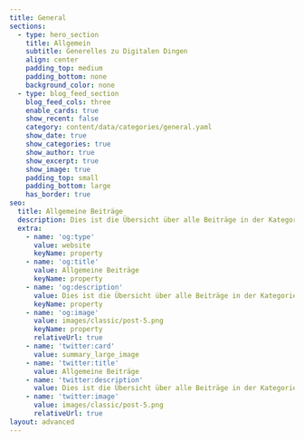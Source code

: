 ```yaml
---
title: General
sections:
  - type: hero_section
    title: Allgemein
    subtitle: Generelles zu Digitalen Dingen
    align: center
    padding_top: medium
    padding_bottom: none
    background_color: none
  - type: blog_feed_section
    blog_feed_cols: three
    enable_cards: true
    show_recent: false
    category: content/data/categories/general.yaml
    show_date: true
    show_categories: true
    show_author: true
    show_excerpt: true
    show_image: true
    padding_top: small
    padding_bottom: large
    has_border: true
seo:
  title: Allgemeine Beiträge
  description: Dies ist die Übersicht über alle Beiträge in der Kategorie 'Allgemein'.
  extra:
    - name: 'og:type'
      value: website
      keyName: property
    - name: 'og:title'
      value: Allgemeine Beiträge
      keyName: property
    - name: 'og:description'
      value: Dies ist die Übersicht über alle Beiträge in der Kategorie 'Allgemein'.
      keyName: property
    - name: 'og:image'
      value: images/classic/post-5.png
      keyName: property
      relativeUrl: true
    - name: 'twitter:card'
      value: summary_large_image
    - name: 'twitter:title'
      value: Allgemeine Beiträge
    - name: 'twitter:description'
      value: Dies ist die Übersicht über alle Beiträge in der Kategorie 'Allgemein'.
    - name: 'twitter:image'
      value: images/classic/post-5.png
      relativeUrl: true
layout: advanced
---
```

